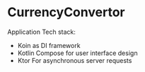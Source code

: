 # CurrencyConvertor

Application Tech stack:
- Koin as DI framework
- Kotlin Compose for user interface design
- Ktor For asynchronous server requests
